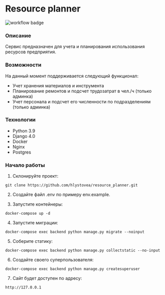# Resource planner

![workflow badge](https://github.com/hlystovea/resource-planner/actions/workflows/main.yaml/badge.svg)

### Описание
Сервис предназначен для учета и планирования использования ресурсов предприятия.

### Возможности
На данный момент поддерживается следующий функционал:
- Учет хранения материалов и инструмента
- Планирование ремонтов и подсчет трудозатрат в чел./ч (только админка)
- Учет персонала и подсчет его численности по подразделениям (только админка)

### Технологии
- Python 3.9
- Django 4.0
- Docker
- Nginx
- Postgres

### Начало работы

1. Склонируйте проект:


```git clone https://github.com/hlystovea/resource_planner.git```  


2. Создайте файл .env по примеру env.example.


3. Запустите контейнеры:

```docker-compose up -d```


4. Запустите миграции:

```docker-compose exec backend python manage.py migrate --noinput```

5. Соберите статику:

```docker-compose exec backend python manage.py collectstatic --no-input```

6. Создайте своего суперпользователя:

```docker-compose exec backend python manage.py createsuperuser```

7. Сайт будет доступен по адресу:
 
```http://127.0.0.1```


